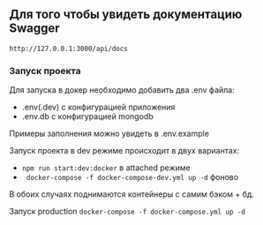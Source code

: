 ## Для того чтобы увидеть документацию Swagger

```
http://127.0.0.1:3000/api/docs
```

### Запуск проекта

Для запуска в докер необходимо добавить два .env файла:
- .env(.dev) с конфигурацией приложения
- .env.db с конфигурацией mongodb

Примеры заполнения можно увидеть в .env.example

Запуск проекта в dev режиме происходит в двух вариантах:
- ```npm run start:dev:docker``` в attached режиме
- ``` docker-compose -f docker-compose-dev.yml up -d``` фоново

В обоих случаях поднимаются контейнеры с самим бэком + бд.

Запуск production ``` docker-compose -f docker-compose.yml up -d ```
